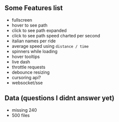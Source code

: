 ## Some Features list
- fullscreen
- hover to see path
- click to see path expanded
- click to see path speed charted per second
- italian names per ride
- average speed using `distance / time`
- spinners while loading
- hover tooltips
- live dash
- throttle requests
- debounce resizing
- cursoring api?
- websocket/sse

## Data (questions I didnt answer yet)
- missing 240
- 500 files 

